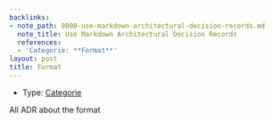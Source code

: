 ```yaml
---
backlinks:
- note_path: 0000-use-markdown-architectural-decision-records.md
  note_title: Use Markdown Architectural Decision Records
  references:
  - 'Categorie: **Format**'
layout: post
title: Format
---
```

* Type: [Categorie](categorie.md)

All ADR about the format
